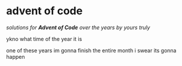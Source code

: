 # advent of code

*solutions for **Advent of Code** over the years by yours truly*

ykno what time of the year it is

one of these years im gonna finish the entire month i swear its gonna happen
